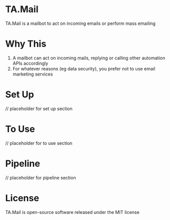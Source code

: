 # TA.Mail
TA.Mail is a mailbot to act on incoming emails or perform mass emailing

# Why This
1. A mailbot can act on incoming mails, replying or calling other automation APIs accordingly
2. For whatever reasons (eg data security), you prefer not to use email marketing services

# Set Up
// placeholder for set up section

# To Use
// placeholder for to use section

# Pipeline
// placeholder for pipeline section

# License
TA.Mail is open-source software released under the MIT license
